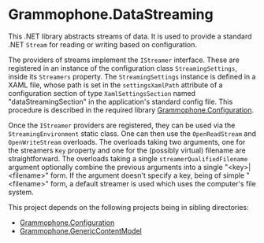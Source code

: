 # Grammophone.DataStreaming
This .NET library abstracts streams of data. It is used to provide a standard .NET `Stream` for reading or writing based on configuration.

The providers of streams implement the `IStreamer` interface. These are registered in an instance of the configuration class `StreamingSettings`, inside its `Streamers` property. The `StreamingSettings` instance is defined in a XAML file, whose path is set in the `settingsXamlPath` attribute of a configuration section of type `XamlSettingsSection` named "dataStreamingSection" in the application's standard config file. This procedure is described in the required library [Grammophone.Configuration](https://github.com/grammophone/Grammophone.Configuration).

Once the `IStreamer` providers are registered, they can be used via the `StreamingEnvironment` static class. One can then use the `OpenReadStream` and `OpenWriteStream` overloads. The overloads taking two arguments, one for the streamers `Key` property and one for the (possibly virtual) filename are straightforward. The overloads taking a single `streamerQualifiedFilename` argument optionally combine the previous arguments into a single "\<key\>|\<filename\>" form. If the argument doesn't specify a key, being of simple "\<filename\>" form, a default streamer is used which uses the computer's file system.

This project depends on the following projects being in sibling directories:
* [Grammophone.Configuration](https://github.com/grammophone/Grammophone.Configuration)
* [Grammophone.GenericContentModel](https://github.com/grammophone/Grammophone.GenericContentModel)
